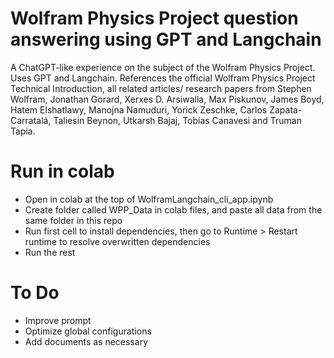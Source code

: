 # Wolfram Physics Project question answering using GPT and Langchain
A ChatGPT-like experience on the subject of the Wolfram Physics Project. Uses GPT and Langchain. References the official Wolfram Physics Project Technical Introduction, all related articles/ research papers from Stephen Wolfram, Jonathan Gorard, Xerxes D. Arsiwalla, Max Piskunov, James Boyd, Hatem Elshatlawy, Manojna Namuduri, Yorick Zeschke, Carlos Zapata-Carratalá, Taliesin Beynon, Utkarsh Bajaj, Tobías Canavesi and Truman Tapia.

# Run in colab
- Open in colab at the top of WolframLangchain_cli_app.ipynb
- Create folder called WPP_Data in colab files, and paste all data from the same folder in this repo
- Run first cell to install dependencies, then go to Runtime > Restart runtime to resolve overwritten dependencies
- Run the rest


# To Do
- Improve prompt
- Optimize global configurations
- Add documents as necessary
